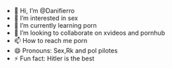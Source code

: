 - 👋 Hi, I’m @Danifierro  
- 👀 I’m interested in sex
- 🌱 I’m currently learning porn
- 💞️ I’m looking to collaborate on xvideos and pornhub
- 📫 How to reach me porn
- 😄 Pronouns: Sex,Rk and pol pilotes
- ⚡ Fun fact: Hitler is the best
   

<!---
Danifierro/Danifierro is a ✨ special ✨ repository because its `README.md` (this file) appears on your GitHub profile.
You can click the Preview link to take a look at your changes.
--->

